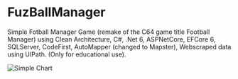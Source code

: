 # FuzBallManager
Simple Fotball Manager Game (remake of the C64 game title Football Manager) using Clean Architecture, C#, .Net 6, ASPNetCore, EFCore 6, SQLServer, CodeFirst, AutoMapper (changed to Mapster), Webscraped data using UIPath. (Only for educational use).

![Simple Chart](/Screenshots/fbm_chart.jpg?raw=true "simple Game Flow Chart")
